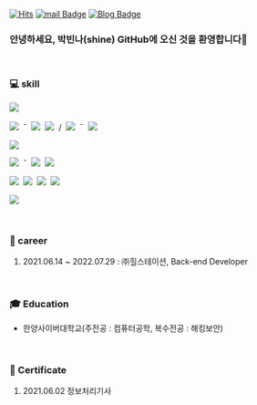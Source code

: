 [![Hits](https://hits.seeyoufarm.com/api/count/incr/badge.svg?url=https%3A%2F%2Fgithub.com%2Fbinna&count_bg=%2379C83D&title_bg=%23555555&icon=&icon_color=%23E7E7E7&title=visit&edge_flat=false)](https://hits.seeyoufarm.com)
[![mail Badge](https://img.shields.io/badge/Email-EA4335?style=flat-square&logo=Gmail&logoColor=white&link=mailto:every5116@naver.com)](mailto:every5116@naver.com)
[![Blog Badge](http://img.shields.io/badge/Tech_Blog-000000?style=flat-square&logo=Blogger&logoColor=white&link=https://shine94.tistory.com/)](https://shine94.tistory.com/)

### 안녕하세요, 박빈나(shine) GitHub에 오신 것을 환영합니다👋

<br>


### :computer: skill

<p align="center">

<img src="https://img.shields.io/badge/GitHub-181717?style=flat-square&logo=GitHub&logoColor=white"/>&nbsp;
  
<img src="https://img.shields.io/badge/Java-007396?style=flat-square&logo=Java&logoColor=white"/>&nbsp; ¯&nbsp;
<img src="https://img.shields.io/badge/Spring-6DB33F?style=flat-square&logo=Spring&logoColor=white"/>&nbsp;
<img src="https://img.shields.io/badge/SpringBoot-6DB33F?style=flat-square&logo=SpringBoot&logoColor=white"/>&nbsp; /&nbsp;
<img src="https://img.shields.io/badge/Kotlin-7F52FF?style=flat-square&logo=Kotlin&logoColor=white"/>&nbsp; ¯&nbsp;
<img src="https://img.shields.io/badge/SpringBoot-6DB33F?style=flat-square&logo=SpringBoot&logoColor=white"/>&nbsp;

<img src="https://img.shields.io/badge/Amazon_AWS-232F3E?style=flat-square&logo=AmazonAWS&logoColor=white"/>
  
<img src="https://img.shields.io/badge/Linux-FCC624?style=flat-square&logo=linux&logoColor=white"/>&nbsp; ¯&nbsp;
<img src="https://img.shields.io/badge/CentOs-262577?style=flat-square&logo=CentOS&logoColor=white"/>&nbsp;
<img src="https://img.shields.io/badge/Ubuntu-E95420?style=flat-square&logo=Ubuntu&logoColor=white"/>

<img src="https://img.shields.io/badge/HTML5-E34F26?style=flat-square&logo=HTML5&logoColor=white"/>&nbsp;
<img src="https://img.shields.io/badge/CSS3-1572B6?style=flat-square&logo=CSS3&logoColor=white"/>&nbsp;
<img src="https://img.shields.io/badge/JavaScript-F7DF1E?style=flat-square&logo=javascript&logoColor=white"/>&nbsp;
<img src="https://img.shields.io/badge/Bootstrap-7952B3?style=flat-square&logo=bootstrap&logoColor=white"/>

<img src="https://img.shields.io/badge/React-61DAFB?style=flat-square&logo=React&logoColor=white"/>
  
</p>

<br>

### :office: career
1. 2021.06.14 ~ 2022.07.29 : ㈜힐스테이션, Back-end Developer

<br>

### :mortar_board: Education
* 한양사이버대학교(주전공 : 컴퓨터공학, 복수전공 : 해킹보안) 

<br>

### 📝 Certificate
1. 2021.06.02 정보처리기사
